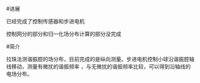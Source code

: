 #进展

已经完成了控制传感器和步进电机

控制网分的部分和归一化场分布计算的部分没完成

#简介

拉珠法测谐振腔的场分布，目前完成的是纵向测量。步进电机控制小球沿谐振腔轴线移动，测量有微扰的谐振频率
，与无微扰的谐振频率比较，可以得到沿轴线的电场分布。
